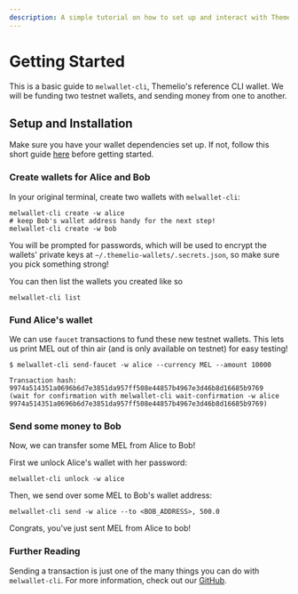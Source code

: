 ```yaml
---
description: A simple tutorial on how to set up and interact with Themelio wallets
---
```


# Getting Started

This is a basic guide to `melwallet-cli`, Themelio's reference CLI wallet. We will be funding two testnet wallets, and sending money from one to another.

## Setup and Installation

Make sure you have your wallet dependencies set up. If not, follow this short guide [here](../../staking-guide/untitled.md) before getting started.

### Create wallets for Alice and Bob

In your original terminal, create two wallets with `melwallet-cli`:

```shell
melwallet-cli create -w alice
# keep Bob's wallet address handy for the next step!
melwallet-cli create -w bob
```

You will be prompted for passwords, which will be used to encrypt the wallets' private keys at `~/.themelio-wallets/.secrets.json`, so make sure you pick something strong!

You can then list the wallets you created like so

```shell-session
melwallet-cli list
```

### Fund Alice's wallet <a href="#fund-wallet" id="fund-wallet"></a>

We can use `faucet` transactions to fund these new testnet wallets. This lets us print MEL out of thin air (and is only available on testnet) for easy testing!

```shell-session
$ melwallet-cli send-faucet -w alice --currency MEL --amount 10000
```

```shell-session
Transaction hash:  9974a514351a0696b6d7e3851da957ff508e44857b4967e3d46b8d16685b9769
(wait for confirmation with melwallet-cli wait-confirmation -w alice 9974a514351a0696b6d7e3851da957ff508e44857b4967e3d46b8d16685b9769)
```

### Send some money to Bob <a href="#send-funds" id="send-funds"></a>

Now, we can transfer some MEL from Alice to Bob!

First we unlock Alice's wallet with her password:

```shell
melwallet-cli unlock -w alice
```

Then, we send over some MEL to Bob's wallet address:

```shell
melwallet-cli send -w alice --to <BOB_ADDRESS>, 500.0
```

Congrats, you've just sent MEL from Alice to bob!

### Further Reading

Sending a transaction is just one of the many things you can do with `melwallet-cli`. For more information, check out our [GitHub](https://github.com/themeliolabs/melwallet-client).
